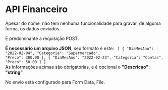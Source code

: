 # API Financeiro

Apesar do nome, não tem nenhuma funcionalidade para gravar, de alguma forma, os dados enviados.</br>

É predominante a requisição POST.</br>

<strong>É necessário um arquivo JSON</strong>, seu formato é este:
<code>
[
	{
		"DiaMesAno": "2022-02-04",
		"Categoria": "Supermercado",
		"Preco": 300.00
	},
	{
		"DiaMesAno": "2022-02-23",
		"Categoria": "Contas",
		"Preco": 50.00
	}
]
</code>
</br>
As informações acimas são obrigatórias, e é opcional o <strong>"Descricao": "string"</strong>

No envio está configurado para Form Data, File.
